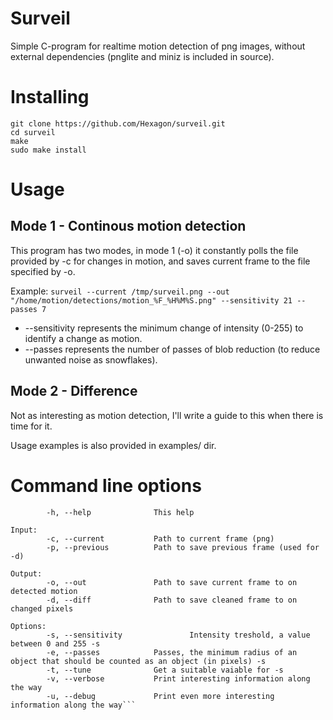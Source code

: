 Surveil
=======

Simple C-program for realtime motion detection of png images, without external dependencies (pnglite and miniz is included in source).


Installing
=======

    git clone https://github.com/Hexagon/surveil.git
    cd surveil
    make
    sudo make install


Usage
=======

Mode 1 - Continous motion detection
---
This program has two modes, in mode 1 (-o) it constantly polls the file provided by -c for changes in motion, and saves current frame to the file specified by -o.

Example:
```surveil --current /tmp/surveil.png --out "/home/motion/detections/motion_%F_%H%M%S.png" --sensitivity 21 --passes 7```

 * --sensitivity represents the minimum change of intensity (0-255) to identify a change as motion.
 * --passes represents the number of passes of blob reduction (to reduce unwanted noise as snowflakes).

Mode 2 - Difference
---
Not as interesting as motion detection, I'll write a guide to this when there is time for it.


Usage examples is also provided in examples/ dir.

Command line options
=======

```
        -h, --help              This help

Input:
        -c, --current           Path to current frame (png)
        -p, --previous          Path to save previous frame (used for -d)

Output:
        -o, --out               Path to save current frame to on detected motion
        -d, --diff              Path to save cleaned frame to on changed pixels

Options:
        -s, --sensitivity               Intensity treshold, a value between 0 and 255 -s
        -e, --passes            Passes, the minimum radius of an object that should be counted as an object (in pixels) -s
        -t, --tune              Get a suitable vaiable for -s
        -v, --verbose           Print interesting information along the way
        -u, --debug             Print even more interesting information along the way```

